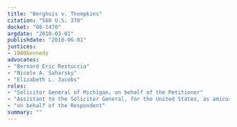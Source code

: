 ```yaml
---
title: "Berghuis v. Thompkins"
citation: "560 U.S. 370"
docket: "08-1470"
argdate: "2010-03-01"
publishdate: "2010-06-01"
justices:
- 1988kennedy
advocates:
- "Bernard Eric Restuccia"
- "Nicole A. Saharsky"
- "Elizabeth L. Jacobs"
roles:
- "Solicitor General of Michigan, on behalf of the Petitioner"
- "Assistant to the Solicitor General, for the United States, as amicus curiae, supporting the Petitioner"
- "on behalf of the Respondent"
summary: ""
---
```


